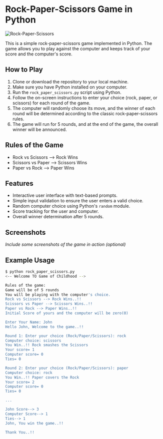 # Rock-Paper-Scissors Game in Python

![Rock-Paper-Scissors](rock_paper_scissors.png)

This is a simple rock-paper-scissors game implemented in Python. The game allows you to play against the computer and keeps track of your score and the computer's score.

## How to Play

1. Clone or download the repository to your local machine.
2. Make sure you have Python installed on your computer.
3. Run the `rock_paper_scissors.py` script using Python.
4. Follow the on-screen instructions to enter your choice (rock, paper, or scissors) for each round of the game.
5. The computer will randomly choose its move, and the winner of each round will be determined according to the classic rock-paper-scissors rules.
6. The game will run for 5 rounds, and at the end of the game, the overall winner will be announced.

## Rules of the Game

- Rock vs Scissors --> Rock Wins
- Scissors vs Paper --> Scissors Wins
- Paper vs Rock --> Paper Wins

## Features

- Interactive user interface with text-based prompts.
- Simple input validation to ensure the user enters a valid choice.
- Random computer choice using Python's `random` module.
- Score tracking for the user and computer.
- Overall winner determination after 5 rounds.

## Screenshots

_Include some screenshots of the game in action (optional)_

## Example Usage

```bash
$ python rock_paper_scissors.py
<-- Welcome TO Game of Childhood -->

Rules of the game:
Game will be of 5 rounds
You will be playing with the computer's choice.
Rock vs Scissors --> Rock Wins..!!
Scissors vs Paper --> Scissors Wins..!!
Paper vs Rock --> Paper Wins..!!
Initial Score of yours and the computer will be zero(0)

Enter Your Name: John
Hello John, Welcome to the game..!!

Round 1: Enter your choice (Rock/Paper/Scissors): rock
Computer choice: scissors
You Win..!! Rock smashes the Scissors
Your score= 1
Computer score= 0
Ties= 0

Round 2: Enter your choice (Rock/Paper/Scissors): paper
Computer choice: rock
You Win..!! Paper covers the Rock
Your score= 2
Computer score= 0
Ties= 0

...

John Score--> 3
Computer Score--> 1
Ties--> 1
John, You win the game..!!

Thank You..!!
